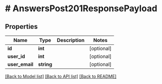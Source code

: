 # # AnswersPost201ResponsePayload

## Properties

Name | Type | Description | Notes
------------ | ------------- | ------------- | -------------
**id** | **int** |  | [optional]
**user_id** | **int** |  | [optional]
**user_email** | **string** |  | [optional]

[[Back to Model list]](../../README.md#models) [[Back to API list]](../../README.md#endpoints) [[Back to README]](../../README.md)
